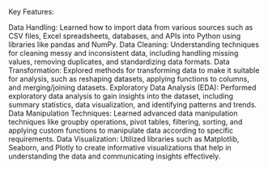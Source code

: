 Key Features:

Data Handling: Learned how to import data from various sources such as CSV files, Excel spreadsheets, databases, and APIs into Python using libraries like pandas and NumPy.
Data Cleaning: Understanding techniques for cleaning messy and inconsistent data, including handling missing values, removing duplicates, and standardizing data formats.
Data Transformation: Explored methods for transforming data to make it suitable for analysis, such as reshaping datasets, applying functions to columns, and merging/joining datasets.
Exploratory Data Analysis (EDA): Performed exploratory data analysis to gain insights into the dataset, including summary statistics, data visualization, and identifying patterns and trends.
Data Manipulation Techniques: Learned advanced data manipulation techniques like groupby operations, pivot tables, filtering, sorting, and applying custom functions to manipulate data according to specific requirements.
Data Visualization: Utilized libraries such as Matplotlib, Seaborn, and Plotly to create informative visualizations that help in understanding the data and communicating insights effectively.
